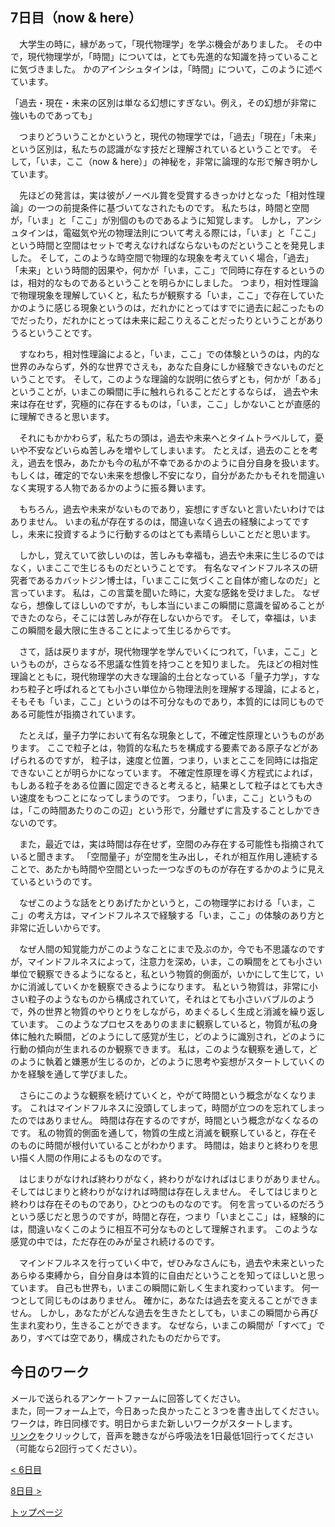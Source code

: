 ## 7日目（now & here）


　大学生の時に，縁があって，「現代物理学」を学ぶ機会がありました。
その中で，現代物理学が，「時間」については，とても先進的な知識を持っていることに気づきました。
かのアインシュタインは，「時間」について，このように述べています。


「過去・現在・未来の区別は単なる幻想にすぎない。例え，その幻想が非常に強いものであっても」


　つまりどういうことかというと，現代の物理学では，「過去」「現在」「未来」という区別は，私たちの認識がなす技だと理解されているということです。
そして，「いま，ここ（now & here）」の神秘を，非常に論理的な形で解き明かしています。


　先ほどの発言は，実は彼がノーベル賞を受賞するきっかけとなった「相対性理論」の一つの前提条件に基づいてなされたものです。
私たちは，時間と空間が，「いま」と「ここ」が別個のものであるように知覚します。
しかし，アンシュタインは，電磁気や光の物理法則について考える際には，「いま」と「ここ」という時間と空間はセットで考えなければならないものだということを発見しました。
そして，このような時空間で物理的な現象を考えていく場合，「過去」「未来」という時間的因果や，何かが「いま，ここ」で同時に存在するというのは，相対的なものであるということを明らかにしました。
つまり，相対性理論で物理現象を理解していくと，私たちが観察する「いま，ここ」で存在していたかのように感じる現象というのは，だれかにとってはすでに過去に起こったものでだったり，だれかにとっては未来に起こりえることだったりということがありうるということです。

　すなわち，相対性理論によると，「いま，ここ」での体験というのは，内的な世界のみならず，外的な世界でさえも，あなた自身にしか経験できないものだということです。
そして，このような理論的な説明に依らずとも，何かが「ある」ということが，いまこの瞬間に手に触れられることだとするならば，
過去や未来は存在せず，究極的に存在するものは，「いま，ここ」しかないことが直感的に理解できると思います。

　それにもかかわらず，私たちの頭は，過去や未来へとタイムトラベルして，憂いや不安などいらぬ苦しみを増やしてしまいます。
たとえば，過去のことを考え，過去を恨み，あたかも今の私が不幸であるかのように自分自身を扱います。
もしくは，確定的でない未来を想像し不安になり，自分があたかもそれを間違いなく実現する人物であるかのように振る舞います。


　もちろん，過去や未来がないものであり，妄想にすぎないと言いたいわけではありません。
いまの私が存在するのは，間違いなく過去の経験によってですし，未来に投資するように行動するのはとても素晴らしいことだと思います。


　しかし，覚えていて欲しいのは，苦しみも幸福も，過去や未来に生じるのではなく，いまここで生じるものだということです。
有名なマインドフルネスの研究者であるカバットジン博士は，「いまここに気づくこと自体が癒しなのだ」と言っています。
私は，この言葉を聞いた時に，大変な感銘を受けました。
なぜなら，想像してほしいのですが，もし本当にいまこの瞬間に意識を留めることができたのなら，そこには苦しみが存在しないからです。
そして，幸福は，いまこの瞬間を最大限に生きることによって生じるからです。


　さて，話は戻りますが，現代物理学を学んでいくにつれて，「いま，ここ」というものが，さらなる不思議な性質を持つことを知りました。
先ほどの相対性理論とともに，現代物理学の大きな理論的土台となっている「量子力学」，すなわち粒子と呼ばれるとても小さい単位から物理法則を理解する理論，によると，
そもそも「いま，ここ」というのは不可分なものであり，本質的には同じものである可能性が指摘されています。


　たとえば，量子力学において有名な現象として，不確定性原理というものがあります。
ここで粒子とは，物質的な私たちを構成する要素である原子などがあげられるのですが，
粒子は，速度と位置，つまり，いまとここを同時には指定できないことが明らかになっています。
不確定性原理を導く方程式によれば，もしある粒子をある位置に固定できると考えると，結果として粒子はとても大きい速度をもつことになってしまうのです。
つまり，「いま，ここ」というものは，「この時間あたりのこの辺」という形で，分離せずに言及することしかできないのです。


　また，最近では，実は時間は存在せず，空間のみ存在する可能性も指摘されていると聞きます。
「空間量子」が空間を生み出し，それが相互作用し連続することで、あたかも時間や空間といった一つなぎのものが存在するかのように見えているというのです。


　なぜこのような話をとりあげたかというと，この物理学における「いま，ここ」の考え方は，マインドフルネスで経験する「いま，ここ」の体験のあり方と非常に近しいからです。
 
 
　なぜ人間の知覚能力がこのようなことにまで及ぶのか，今でも不思議なのですが，マインドフルネスによって，注意力を深め，いま，この瞬間をとても小さい単位で観察できるようになると，私という物質的側面が，いかにして生じて，いかに消滅していくかを観察できるようになります。
私という物質は，非常に小さい粒子のようなものから構成されていて，それはとても小さいバブルのようで，外の世界と物質のやりとりをしながら，めまぐるしく生成と消滅を繰り返しています。
このようなプロセスをありのままに観察していると，物質が私の身体に触れた瞬間，どのようにして感覚が生じ，どのように識別され，どのように行動の傾向が生まれるのか観察できます。
私は，このような観察を通して，どのように執着と嫌悪が生じるのか，どのように思考や妄想がスタートしていくのかを経験を通して学びました。


　さらにこのような観察を続けていくと，やがて時間という概念がなくなります。
これはマインドフルネスに没頭してしまって，時間が立つのを忘れてしまったのではありません。
時間は存在するのですが，時間という概念がなくなるのです。
私の物質的側面を通して，物質の生成と消滅を観察していると，存在そのものに時間が根付いていることがわかります。
時間は，始まりと終わりを思い描く人間の作用によるものなのです。


　はじまりがなければ終わりがなく，終わりがなければはじまりがありません。そしてはじまりと終わりがなければ時間は存在しえません。
そしてはじまりと終わりは存在そのものであり，ひとつのものなのです。
何を言っているのだろうという感じだと思うのですが，時間と存在，つまり「いまとここ」は，経験的には，間違いなくこのように相互不可分なものとして理解されます。
このような感覚の中では，ただ存在のみが呈され続けるのです。


　マインドフルネスを行っていく中で，ぜひみなさんにも，過去や未来といったあらゆる束縛から，自分自身は本質的に自由だということを知ってほしいと思っています。
自己も世界も，いまこの瞬間に新しく生まれ変わっています。
何一つとして同じものはありません。
確かに，あなたは過去を変えることができません。
しかし，あなたがどんな過去を生きたとしても，いまこの瞬間から再び生まれ変わり，生きることができます。
なぜなら，いまこの瞬間が「すべて」であり，すべては空であり，構成されたものだからです。


## 今日のワーク

メールで送られるアンケートファームに回答してください。  
また，同一フォーム上で，今日あった良かったこと３つを書き出してください。  
ワークは，昨日同様です。明日からまた新しいワークがスタートします。  
[リンク](https://drive.google.com/file/d/1wQJl_EH-YImBwdVQ3qjQ3Oqo5lCpJKTA/view?usp=sharing)をクリックして，音声を聴きながら呼吸法を1日最低1回行ってください（可能なら2回行ってください）。  

[< 6日目](https://hogishima.github.io/mfcbt/program/day6)

[8日目 >](https://hogishima.github.io/mfcbt/program/day8)

[トップページ](https://hogishima.github.io/mfcbt/)
